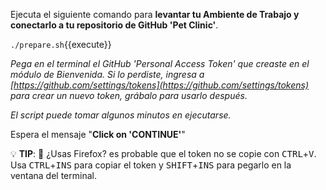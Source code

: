 Ejecuta el siguiente comando para **levantar tu Ambiente de Trabajo y conectarlo a tu repositorio de GitHub 'Pet Clinic'**. 

  `./prepare.sh`{{execute}}

*Pega en el terminal el GitHub 'Personal Access Token' que creaste en el módulo de Bienvenida. Si lo perdiste, ingresa a 
[https://github.com/settings/tokens](https://github.com/settings/tokens) para crear un nuevo token, grábalo para usarlo después.*

*El script puede tomar algunos minutos en ejecutarse.*

Espera el mensaje "**Click on 'CONTINUE'**"

💡 **TIP**: 🦊 ¿Usas Firefox? es probable que el token no se copie con <kbd>CTRL</kbd>+<kbd>V</kbd>.
Usa <kbd>CTRL</kbd>+<kbd>INS</kbd> para copiar el token y <kbd>SHIFT</kbd>+<kbd>INS</kbd> para pegarlo en la ventana del terminal.